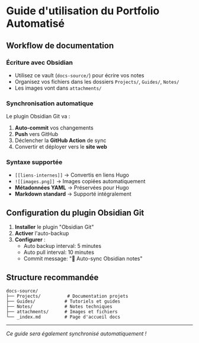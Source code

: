 # Guide d'utilisation du Portfolio Automatisé

## Workflow de documentation

### Écriture avec Obsidian
- Utilisez ce vault (`docs-source/`) pour écrire vos notes
- Organisez vos fichiers dans les dossiers `Projects/`, `Guides/`, `Notes/`
- Les images vont dans `attachments/`

### Synchronisation automatique
Le plugin Obsidian Git va :
1. **Auto-commit** vos changements
2. **Push** vers GitHub 
3. Déclencher la **GitHub Action** de sync
4. Convertir et déployer vers le **site web**

### Syntaxe supportée
- `[[liens-internes]]` → Convertis en liens Hugo
- `![[images.png]]` → Images copiées automatiquement  
- **Métadonnées YAML** → Préservées pour Hugo
- **Markdown standard** → Supporté intégralement

## Configuration du plugin Obsidian Git

1. **Installer** le plugin "Obsidian Git"
2. **Activer** l'auto-backup
3. **Configurer** :
   - Auto backup interval: 5 minutes
   - Auto pull interval: 10 minutes
   - Commit message: "📝 Auto-sync Obsidian notes"

## Structure recommandée

```
docs-source/
├── Projects/          # Documentation projets
├── Guides/           # Tutoriels et guides  
├── Notes/            # Notes techniques
├── attachments/      # Images et fichiers
└── _index.md         # Page d'accueil docs
```

---

*Ce guide sera également synchronisé automatiquement !*